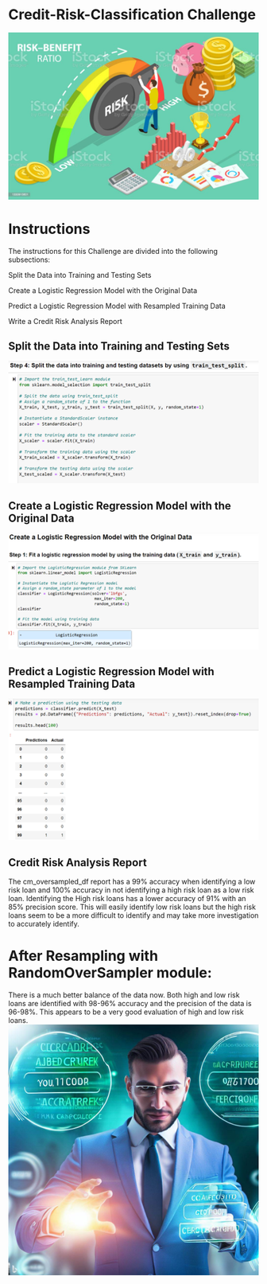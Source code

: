 # Credit-Risk-Classification Challenge
![](/images/istockphoto.jpg)
# Instructions
The instructions for this Challenge are divided into the following subsections:

Split the Data into Training and Testing Sets

Create a Logistic Regression Model with the Original Data

Predict a Logistic Regression Model with Resampled Training Data

Write a Credit Risk Analysis Report

## Split the Data into Training and Testing Sets

![Train_Test_Split](/images/train_test_split.png)

## Create a Logistic Regression Model with the Original Data

![Logistic_Regression](/images/LR_Model.png)

## Predict a Logistic Regression Model with Resampled Training Data

![Predictions](/images/predict.png)

##  Credit Risk Analysis Report

The cm_oversampled_df report has a 99% accuracy when identifying a low risk loan and 100% accuracy in not identifying a high risk loan as a low risk loan. Identifying the High risk loans has a lower accuracy of 91% with an 85% precision score. This will easily identify low risk loans but the high risk loans seem to be a more difficult to identify and may take more investigation to accurately identify.
# After Resampling with RandomOverSampler module:
There is a much better balance of the data now. Both high and low risk loans are identified with 98-96% accuracy and the precision of the data is 96-98%.
This appears to be a very good evaluation of high and low risk loans.
![balance](images/_754842bc-89bd-4477-bf29-6077910e287b.jpg)


